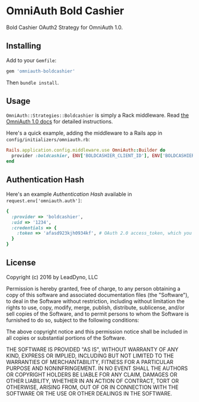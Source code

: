 
# OmniAuth Bold Cashier

Bold Cashier OAuth2 Strategy for OmniAuth 1.0.

## Installing

Add to your `Gemfile`:

```ruby
gem 'omniauth-boldcashier'
```

Then `bundle install`.

## Usage

`OmniAuth::Strategies::Boldcashier` is simply a Rack middleware. Read [the OmniAuth 1.0 docs](https://github.com/intridea/omniauth) for detailed instructions.

Here's a quick example, adding the middleware to a Rails app in `config/initializers/omniauth.rb`:

```ruby
Rails.application.config.middleware.use OmniAuth::Builder do
  provider :boldcashier, ENV['BOLDCASHIER_CLIENT_ID'], ENV['BOLDCASHIER_CLIENT_SECRET']
end
```

## Authentication Hash

Here's an example *Authentication Hash* available in `request.env['omniauth.auth']`:

```ruby
{
  :provider => 'boldcashier',
  :uid => '1234',
  :credentials => {
    :token => 'afasd923kjh0934kf', # OAuth 2.0 access_token, which you store and use to authenticate API requests
  }
}
```

## License

Copyright (c) 2016 by LeadDyno, LLC

Permission is hereby granted, free of charge, to any person obtaining a copy of this software and associated documentation files (the "Software"), to deal in the Software without restriction, including without limitation the rights to use, copy, modify, merge, publish, distribute, sublicense, and/or sell copies of the Software, and to permit persons to whom the Software is furnished to do so, subject to the following conditions:

The above copyright notice and this permission notice shall be included in all copies or substantial portions of the Software.

THE SOFTWARE IS PROVIDED "AS IS", WITHOUT WARRANTY OF ANY KIND, EXPRESS OR IMPLIED, INCLUDING BUT NOT LIMITED TO THE WARRANTIES OF MERCHANTABILITY, FITNESS FOR A PARTICULAR PURPOSE AND NONINFRINGEMENT. IN NO EVENT SHALL THE AUTHORS OR COPYRIGHT HOLDERS BE LIABLE FOR ANY CLAIM, DAMAGES OR OTHER LIABILITY, WHETHER IN AN ACTION OF CONTRACT, TORT OR OTHERWISE, ARISING FROM, OUT OF OR IN CONNECTION WITH THE SOFTWARE OR THE USE OR OTHER DEALINGS IN THE SOFTWARE.

